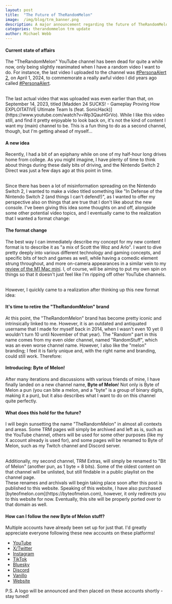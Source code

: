 ```yaml
---
layout: post
title:  "The Future of TheRandomMelon"
image:  /img/blog/trm_banner.png
description: A major announcement regarding the future of TheRandomMelon, plus a new frontier.
categories: therandommelon trm update
author: Michael Webb
---
```


#### Current state of affairs
The "TheRandomMelon" YouTube channel has been dead for quite a while now, only being slightly reanimated when I have a random video I want to do. For instance, the last video I uploaded to the channel was [#PersonaAlert 2](https://www.youtube.com/watch?v=F-7FxYBHoC8), on April 1, 2024, to commemorate a really awful video I did years ago called [#PersonaAlert](https://www.youtube.com/watch?v=6SBFmbvWCkA).

<br />
The last actual video that was uploaded was even earlier than that, on September 14, 2023, titled [Madden 24 SUCKS! - Gameplay Proving How EXPLOITATIVE Ultimate Team Is (feat. SonicHack)](https://www.youtube.com/watch?v=Wp3QauHGrVo). While I like this video still, and find it pretty enjoyable to look back on, it's not the kind of content I want my (main) channel to be. This is a fun thing to do as a second channel, though, but I'm getting ahead of myself...

#### A new idea
Recently, I had a bit of an epiphany while on one of my half-hour long drives home from college. As you might imagine, I have plenty of time to think about things during these daily bits of driving, and the Nintendo Switch 2 Direct was just a few days ago at this point in time.

<br />
Since there has been a lot of misinformation spreading on the Nintendo Switch 2, I wanted to make a video titled something like "In Defense of the Nintendo Switch 2 (and things I can't defend!)", as I wanted to offer my perspective also on things that are true that I don't like about the new console. I've been giving this idea some thoughts on and off, alongside some other potential video topics, and I eventually came to the realization that I wanted a format change:

#### The format change
The best way I can immediately describe my concept for my new content format is to describe it as "a mix of Scott the Woz and Arlo". I want to dive pretty deeply into various different technology and gaming concepts, and specific bits of tech and games as well, while having a comedic element strung throughout, and more on-camera appearances in a similar vein to my [review of the M1 Mac mini](https://www.youtube.com/watch?v=MqLFMITB2s4&t=55s). I, of course, will be aiming to put my own spin on things so that it doesn't just feel like I'm ripping off other YouTube channels.

<br/>
However, I quickly came to a realization after thinking up this new format idea:

#### It's time to retire the "TheRandomMelon" brand
At this point, the "TheRandomMelon" brand has become pretty iconic and intrinsically linked to me. However, it is an outdated and antiquated username that I made for myself back in 2014, when I wasn't even 10 yet (I wouldn't turn 10 until November of that year). The "Random" part in this name comes from my even older channel, named "RandomStuff", which was an even worse channel name. However, I also like the "melon" branding; I feel it is fairly unique and, with the right name and branding, could still work. Therefore:

#### Introducing: Byte of Melon!
After many iterations and discussions with various friends of mine, I have finally landed on a new channel name, **Byte of Melon**! Not only is Byte of Melon a pun (you can bite a melon, and a "byte" is a group of binary digits, making it a pun), but it also describes what I want to do on this channel quite perfectly.

#### What does this hold for the future?
I will begin sunsetting the name "TheRandomMelon" in almost all contexts and areas. Some TRM pages will simply be archived and left as is, such as the YouTube channel, others will be used for some other purposes (like my X account already is used for), and some pages will be renamed to Byte of Melon, such as my Twitch channel and Discord server.

<br/>
Additionally, my second channel, TRM Extras, will simply be renamed to "Bit of Melon" (another pun, as 1 byte = 8 bits). Some of the oldest content on that channel will be unlisted, but still findable in a public playlist on the channel page.

<br/>
These renames and archivals will begin taking place soon after this post is published to this website. Speaking of this website, I have also purchased [byteofmelon.com](https://byteofmelon.com), however, it only redirects you to this website for now. Eventually, this site will be properly ported over to that domain as well.

#### How can I follow the new Byte of Melon stuff?
Multiple accounts have already been set up for just that. I'd greatly appreciate everyone following these new accounts on these platforms!

- [YouTube](https://youtube.com/@byteofmelon)
- [X/Twitter](https://x.com/byteofmelon)
- [Instagram](https://instagram.com/byteofmelon)
- [TikTok](https://tiktok.com/@byteofmelon)
- [Bluesky](https://bsky.app/profile/byteofmelon.com)
- [Discord](https://discord.gg/eTBwhX9sQf)
- [Vanillo](https://vanillo.tv/u/byteofmelon)
- [Website](https://byteofmelon.com)

P.S. A logo will be announced and then placed on these accounts shortly - stay tuned!